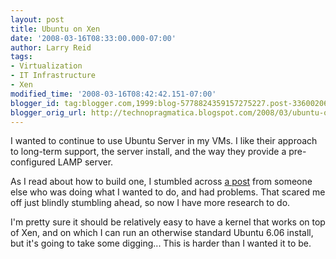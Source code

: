 ```yaml
---
layout: post
title: Ubuntu on Xen
date: '2008-03-16T08:33:00.000-07:00'
author: Larry Reid
tags:
- Virtualization
- IT Infrastructure
- Xen
modified_time: '2008-03-16T08:42:42.151-07:00'
blogger_id: tag:blogger.com,1999:blog-5778824359157275227.post-3360020626259742133
blogger_orig_url: http://technopragmatica.blogspot.com/2008/03/ubuntu-on-xen.html
---
```


I wanted to continue to use Ubuntu Server in my VMs. I like their
approach to long-term support, the server install, and the way they
provide a pre-configured LAMP server.  
  
As I read about how to build one, I stumbled across [a post][1] from
someone else who was doing what I wanted to do, and had problems. That
scared me off just blindly stumbling ahead, so now I have more research
to do.  
  
I'm pretty sure it should be relatively easy to have a kernel that works
on top of Xen, and on which I can run an otherwise standard Ubuntu 6.06
install, but it's going to take some digging... This is harder than I
wanted it to be.



[1]: http://forums.xensource.com/message.jspa?messageID=10310
